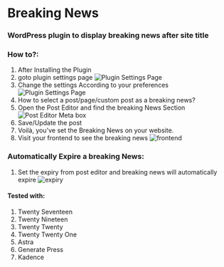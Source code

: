 # Breaking News

### WordPress plugin to display breaking news after site title

### How to?:
1. After Installing the Plugin
2. goto plugin settings page
   ![Plugin Settings Page](https://i.imgur.com/ACVHeMp.png)
3. Change the settings According to your preferences
   ![Plugin Settings Page](https://i.imgur.com/x09F9rF.png)
4. How to select a post/page/custom post as a breaking news?
5. Open the Post Editor and find the breaking News Section
   ![Post Editor Meta box](https://i.imgur.com/vlyAmiV.png)
6. Save/Update the post
7. Voilà, you've set the Breaking News on your website.
8. Visit your frontend to see the breaking news
   ![frontend](https://i.imgur.com/Mj7cQIP.png)

### Automatically Expire a breaking News:
1. Set the expiry from post editor and breaking news will automatically expire
   ![expiry](https://i.imgur.com/yZQ8xNH.png)

#### Tested with:
1. Twenty Seventeen
2. Twenty Nineteen
3. Twenty Twenty
4. Twenty Twenty One
5. Astra
6. Generate Press
7. Kadence
